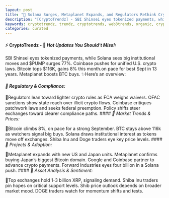 ```yaml
---
layout: post
title: "🌇 Solana Surges, Metaplanet Expands, and Regulators Rethink Crypto Rules"
description: "[CryptoTrendz] - SBI Shinsei eyes tokenized payments, while Solana sees big institutional moves and $PUMP surges 77%. Coinbase pushes for unified U.S. crypto laws. Bitcoin tops $116K, gains 8% this month.on pace for best Sept in 13 years. Metaplanet boosts BTC buys."
keywords: cryptotrendz, trendz, cryptotrends, web3trends, organic, crypto, Japan, Bitcoin, XRP, SOL, Altcoins, Token
categories: curated
---
```


#### ⚡ CryptoTrendz - 📌 *Hot Updates You Should't Miss!:*

SBI Shinsei eyes tokenized payments, while Solana sees big institutional moves and $PUMP surges 77%. Coinbase pushes for unified U.S. crypto laws. Bitcoin tops $116K, gains 8% this month.on pace for best Sept in 13 years. Metaplanet boosts BTC buys. ✨Here’s an overview:


#### *🔖  Regulatory & Compliance:*  

🔹Regulators lean toward lighter crypto rules as FCA weighs waivers. OFAC sanctions show state reach over illicit crypto flows. Coinbase critiques patchwork laws and seeks federal preemption. Policy shifts steer exchanges toward clearer compliance paths. #### *🔖  Market Trends & Prices:*  

🔹Bitcoin climbs 8%, on pace for a strong September. BTC stays above 116k as watchers signal big buys. Solana draws institutional interest as tokens move off exchanges. Shiba Inu and Doge traders eye key price levels. #### *🔖  Projects & Adoption:*  

🔹Metaplanet expands with new US and Japan units. Metaplanet confirms buying Japan’s biggest Bitcoin domain. Google and Coinbase partner to advance crypto payments. Forward Industries eyes four billion in a Solana push. #### *🔖  Asset Analysis & Sentiment:*  

🔹Top exchanges hold 1-3 billion XRP, signaling demand. Shiba Inu traders pin hopes on critical support levels. Shib price outlook depends on broader market mood. DOGE traders watch for momentum shifts and tests.